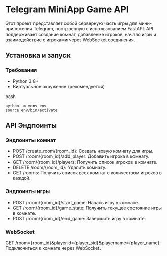 # Telegram MiniApp Game API

Этот проект представляет собой серверную часть игры для мини-приложения Telegram, построенную с использованием FastAPI. API поддерживает создание комнат, добавление игроков, начало игры и взаимодействие с игроками через WebSocket соединения.

## Установка и запуск

### Требования

- Python 3.8+
- Виртуальное окружение (рекомендуется)

bash
```
python -m venv env
source env/bin/activate 
```

## API Эндпоинты

### Эндпоинты комнат

- POST /create_room/{room_id}: Создать новую комнату для игры.
- POST /room/{room_id}/add_player: Добавить игрока в комнату.
- GET /room/{room_id}/players: Получить список игроков в комнате.
- DELETE /room/{room_id}: Удалить комнату.
- GET /rooms: Получить список всех комнат с количеством игроков в каждой.

### Эндпоинты игры

- POST /room/{room_id}/start_game: Начать игру в комнате.
- GET /room/{room_id}/game_state: Получить текущее состояние игры в комнате.
- POST /room/{room_id}/end_game: Завершить игру в комнате.

### WebSocket

GET /room={room_id}&playerid={player_sid}&playername={player_name}: Подключиться к комнате через WebSocket.
